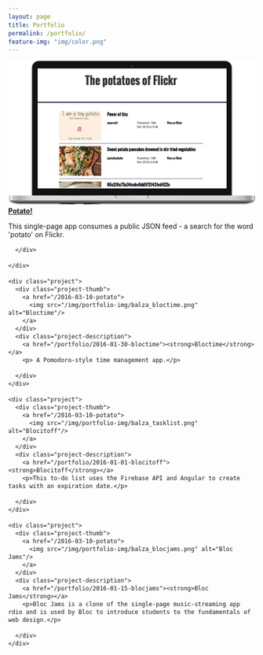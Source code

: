 ```yaml
---
layout: page
title: Portfolio
permalink: /portfolio/
feature-img: "img/color.png"
---
```


<div class="work">
  <div class="project">
      <div class="project-thumb">
        <a href="/2016-03-10-potato">
          <img src="/img/portfolio-img/balza_potato.jpg" alt="Potato!"/>
        </a>
      </div>
      <div class="project-description">
        <a href="/portfolio/2016-03-10-potato"><strong>Potato!</strong></a>
        <p>This single-page app consumes a public JSON feed - a search for the word 'potato' on Flickr.</p>

      </div>
      
    </div>

    <div class="project">
      <div class="project-thumb">
        <a href="/2016-03-10-potato">
          <img src="/img/portfolio-img/balza_bloctime.png" alt="Bloctime"/>
        </a>
      </div>
      <div class="project-description">
        <a href="/portfolio/2016-01-30-bloctime"><strong>Bloctime</strong></a>
        <p> A Pomodoro-style time management app.</p>

      </div>
    </div>

    <div class="project">
      <div class="project-thumb">
        <a href="/2016-03-10-potato">
          <img src="/img/portfolio-img/balza_tasklist.png" alt="Blocitoff"/>
        </a>
      </div>
      <div class="project-description">
        <a href="/portfolio/2016-01-01-blocitoff"><strong>Blocitoff</strong></a>
        <p>This to-do list uses the Firebase API and Angular to create tasks with an expiration date.</p>

      </div>
    </div>

    <div class="project">
      <div class="project-thumb">
        <a href="/2016-03-10-potato">
          <img src="/img/portfolio-img/balza_blocjams.png" alt="Bloc Jams"/>
        </a>
      </div>
      <div class="project-description">
        <a href="/portfolio/2016-01-15-blocjams"><strong>Bloc Jams</strong></a>
        <p>Bloc Jams is a clone of the single-page music-streaming app rdio and is used by Bloc to introduce students to the fundamentals of web design.</p>

      </div>
    </div>
</div>

